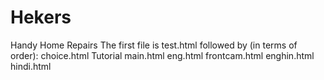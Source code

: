 # Hekers
Handy Home Repairs
The first file is test.html followed by (in terms of order):
choice.html
Tutorial main.html
eng.html
frontcam.html
enghin.html
hindi.html
